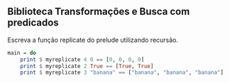 ## Biblioteca Transformações e Busca com predicados
[](solver.hs)

Escreva a função replicate do prelude utilizando recursão.


```hs
main = do
    print $ myreplicate 4 0 == [0, 0, 0, 0]
    print $ myreplicate 2 True == [True, True]
    print $ myreplicate 3 "banana" == ["banana", "banana", "banana"]
```
